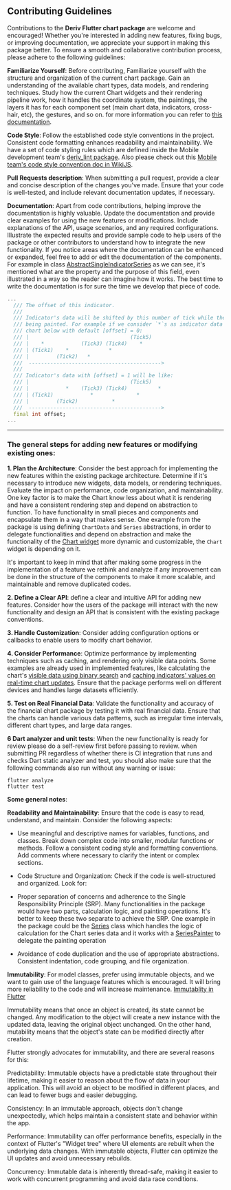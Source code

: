 ## Contributing Guidelines

Contributions to the **Deriv Flutter chart package** are welcome and encouraged! Whether you're interested in adding new features, fixing bugs, or improving documentation, we appreciate your support in making this package better. To ensure a smooth and collaborative contribution process, please adhere to the following guidelines:

**Familiarize Yourself**: Before contributing, Familiarize yourself with the structure and organization of the current chart package. Gain an understanding of the available chart types, data models, and rendering techniques. Study how the current Chart widgets and their rendering pipeline work, how it handles the coordinate system, the paintings, the layers it has for each component set (main chart data, indicators, cross-hair, etc), the gestures, and so on. for more information you can refer to [this documentation](https://github.com/regentmarkets/flutter-chart/blob/dev/docs/how_chart_lib_works.md).

**Code Style**: Follow the established code style conventions in the project. Consistent code formatting enhances readability and maintainability. We have a set of code styling rules which are defined inside the Mobile development team's [deriv_lint package](https://github.com/regentmarkets/flutter-deriv-packages/blob/dev/packages/deriv_lint/lib/analysis_options.yaml). 
Also please check out this [Mobile team's code style convention doc in WikiJS](https://wikijs.deriv.cloud/en/Mobile/code_conventions/flutter_team_coding_conventions).

**Pull Requests description**: When submitting a pull request, provide a clear and concise description of the changes you've made. Ensure that your code is well-tested, and include relevant documentation updates, if necessary.

**Documentation**: Apart from code contributions, helping improve the documentation is highly valuable. Update the documentation and provide clear examples for using the new features or modifications. Include explanations of the API, usage scenarios, and any required configurations. Illustrate the expected results and provide sample code to help users of the package or other contributors to understand how to integrate the new functionality. If you notice areas where the documentation can be enhanced or expanded, feel free to add or edit the documentation of the components. 
For example in class [AbstractSingleIndicatorSeries](https://github.com/regentmarkets/flutter-chart/blob/1adc9ef463195a33fc331ef9fd0a45a1ab0cb4a8/lib/src/deriv_chart/chart/data_visualization/chart_series/indicators_series/abstract_single_indicator_series.dart#L60) as we can see, it's mentioned what are the property and the purpose of this field, even illustrated in a way so the reader can imagine how it works. The best time to write the documentation is for sure the time we develop that piece of code.

```Dart
...
  /// The offset of this indicator.
  ///
  /// Indicator's data will be shifted by this number of tick while they are
  /// being painted. For example if we consider `*`s as indicator data on the
  /// chart below with default [offset] = 0:
  /// |                                 (Tick5)
  /// |    *            (Tick3) (Tick4)    *
  /// | (Tick1)    *             *
  /// |         (Tick2)   *
  ///  ------------------------------------------->
  ///
  /// Indicator's data with [offset] = 1 will be like:
  /// |                                 (Tick5)
  /// |            *    (Tick3) (Tick4)          *
  /// | (Tick1)            *              *
  /// |         (Tick2)           *
  ///  ------------------------------------------->
  final int offset;
...
```



_____________
### The general steps for adding new features or modifying existing ones:

**1. Plan the Architecture**: Consider the best approach for implementing the new features within the existing package architecture. Determine if it's necessary to introduce new widgets, data models, or rendering techniques. Evaluate the impact on performance, code organization, and maintainability. One key factor is to make the Chart know less about what it is rendering and have a consistent rendering step and depend on abstraction to function. To have functionality in small pieces and components and encapsulate them in a way that makes sense. One example from the package is using defining `ChartData` and `Series` abstractions, in order to delegate functionalities and depend on abstraction and make the functionality of the [Chart widget](https://github.com/regentmarkets/flutter-chart/blob/1adc9ef463195a33fc331ef9fd0a45a1ab0cb4a8/lib/src/deriv_chart/chart/chart.dart#L39) more dynamic and customizable, the `Chart` widget is depending on it. 

It's important to keep in mind that after making some progress in the implementation of a feature we rethink and analyze if any improvement can be done in the structure of the components to make it more scalable, and maintainable and remove duplicated codes.

**2. Define a Clear API**: define a clear and intuitive API for adding new features. Consider how the users of the package will interact with the new functionality and design an API that is consistent with the existing package conventions.

**3. Handle Customization**: Consider adding configuration options or callbacks to enable users to modify chart behavior.

**4. Consider Performance**: Optimize performance by implementing techniques such as caching, and rendering only visible data points. Some examples are already used in implemented features, like calculating the chart's [visible data using binary search](https://github.com/regentmarkets/flutter-chart/blob/1adc9ef463195a33fc331ef9fd0a45a1ab0cb4a8/lib/src/deriv_chart/chart/data_visualization/chart_series/data_series.dart#L204) and [caching indicators' values on real-time chart updates](https://github.com/regentmarkets/flutter-chart/blob/1adc9ef463195a33fc331ef9fd0a45a1ab0cb4a8/lib/src/deriv_chart/chart/data_visualization/chart_series/indicators_series/abstract_single_indicator_series.dart#L17). 
Ensure that the package performs well on different devices and handles large datasets efficiently. 

**5. Test on Real Financial Data**: Validate the functionality and accuracy of the financial chart package by testing it with real financial data. Ensure that the charts can handle various data patterns, such as irregular time intervals, different chart types, and large data ranges.

**6 Dart analyzer and unit tests**: When the new functionality is ready for review please do a self-review first before passing to review. when submitting PR regardless of whether there is CI integration that runs and checks Dart static analyzer and test, you should also make sure that the following commands also run without any warning or issue:

```
flutter analyze
flutter test
```


****Some general notes****:

**Readability and Maintainability**: Ensure that the code is easy to read, understand, and maintain. Consider the following aspects:

- Use meaningful and descriptive names for variables, functions, and classes.
Break down complex code into smaller, modular functions or methods.
Follow a consistent coding style and formatting conventions.
Add comments where necessary to clarify the intent or complex sections.

- Code Structure and Organization: Check if the code is well-structured and organized. Look for:

- Proper separation of concerns and adherence to the Single Responsibility Principle (SRP).
Many functionalities in the package would have two parts, calculation logic, and painting operations. It's better to keep these two separate to achieve the SRP. One example in the package could be the [Series](https://github.com/regentmarkets/flutter-chart/blob/1adc9ef463195a33fc331ef9fd0a45a1ab0cb4a8/lib/src/deriv_chart/chart/data_visualization/chart_series/series.dart#L11) class which handles the logic of calculation for the Chart series data and it works with a [SeriesPainter](https://github.com/regentmarkets/flutter-chart/blob/1adc9ef463195a33fc331ef9fd0a45a1ab0cb4a8/lib/src/deriv_chart/chart/data_visualization/chart_series/series_painter.dart#L8) to delegate the painting operation

- Avoidance of code duplication and the use of appropriate abstractions.
Consistent indentation, code grouping, and file organization.

**Immutability**:
For model classes, prefer using immutable objects, and we want to gain use of the language features which is encouraged. It will bring more reliability to the code and will increase maintenance. [Immutablity in Flutter](https://dart.academy/immutable-data-patterns-in-dart-and-flutter/#:~:text=There%20are%20a%20number%20of,what%20code%20is%20accessing%20it.)

Immutability means that once an object is created, its state cannot be changed. Any modification to the object will create a new instance with the updated data, leaving the original object unchanged. On the other hand, mutability means that the object's state can be modified directly after creation.

Flutter strongly advocates for immutability, and there are several reasons for this:

Predictability: Immutable objects have a predictable state throughout their lifetime, making it easier to reason about the flow of data in your application. This will avoid an object to be modified in different places, and can lead to fewer bugs and easier debugging.

Consistency: In an immutable approach, objects don't change unexpectedly, which helps maintain a consistent state and behavior within the app.

Performance: Immutability can offer performance benefits, especially in the context of Flutter's "Widget tree" where UI elements are rebuilt when the underlying data changes. With immutable objects, Flutter can optimize the UI updates and avoid unnecessary rebuilds.

Concurrency: Immutable data is inherently thread-safe, making it easier to work with concurrent programming and avoid data race conditions.


